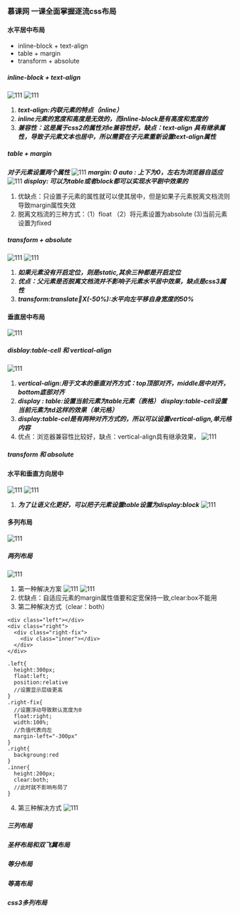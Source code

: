 ### 慕课网 一课全面掌握逐流css布局

#### 水平居中布局
- inline-block + text-align
- table + margin
- transform + absolute

##### inline-block + text-align
![111](../../../image/html/css01.png)
![111](../../../image/html/css02.png)
1. ***text-align:内联元素的特点（inline）***
2. ***inline元素的宽度和高度是无效的，而inline-block是有高度和宽度的***
3. ***兼容性：这是属于css2的属性对ie兼容性好，缺点：text-align 具有继承属性，导致子元素文本也居中，所以需要在子元素重新设置text-align属性***

##### table + margin
***对子元素设置两个属性***
![111](../../../image/html/css03.png)
***margin: 0 auto : 上下为0，左右为浏览器自适应***
![111](../../../image/html/css04.png)
***display: 可以为table或者block都可以实现水平剧中效果的***

1. 优缺点：只设置子元素的属性就可以使其居中，但是如果子元素脱离文档流则导致margin属性失效
2. 脱离文档流的三种方式：（1）float （2）将元素设置为absolute (3)当前元素设置为fixed

##### transform + absolute
![111](../../../image/html/css05.png)
![111](../../../image/html/css06.png)
1. ***如果元素没有开启定位，则是static,其余三种都是开启定位***
2. ***优点：父元素是否脱离文档流并不影响子元素水平居中效果，缺点是css3属性***
3. ***transform:translateX(-50%):水平向左平移自身宽度的50%***

#### 垂直居中布局
![111](../../../image/html/css07.png)
##### disblay:table-cell 和 vertical-align
![111](../../../image/html/css08.png)
1. ***vertical-align:用于文本的垂直对齐方式：top顶部对齐，middle居中对齐，bottom底部对齐***
2. ***display : table:设置当前元素为table元素（表格） display:table-cell设置当前元素为td这样的效果（单元格）***
3. ***display:table-cel是有两种对齐方式的，所以可以设置vertical-align,单元格内容***
4. 优点：浏览器兼容性比较好，缺点：vertical-align具有继承效果，
![111](../../../image/html/css09.png)
##### transform 和 absolute

#### 水平和垂直方向居中
![111](../../../image/html/css10.png)
![111](../../../image/html/css11.png)

1. ***为了让语义化更好，可以把子元素设置table设置为display:block***
![111](../../../image/html/css12.png)

#### 多列布局
![111](../../../image/html/css13.png)
##### 两列布局
![111](../../../image/html/css14.png)
1. 第一种解决方案
![111](../../../image/html/css15.png)
![111](../../../image/html/css16.png)
2. 优缺点：自适应元素的margin属性值要和定宽保持一致,clear:box不能用
3. 第二种解决方式（clear：both）
```
<div class="left"></div>
<div class="right">
  <div class="right-fix"> 
    <div class="inner"></div>
  </div>
</div>

.left{
  height:300px;
  float:left;
  position:relative
  //设置显示层级更高
}
.right-fix{
  //设置浮动导致默认宽度为0
  float:right;
  width:100%;
  //负值代表向左
  margin-left="-300px"
}
.right{
  backgroung:red
}
.inner{
  height:200px;
  clear:both;
  //此时就不影响布局了
}
```
4. 第三种解决方式
![111](../../../image/html/css17.png)
##### 三列布局
##### 圣杯布局和双飞翼布局
##### 等分布局
##### 等高布局
##### css3多列布局



